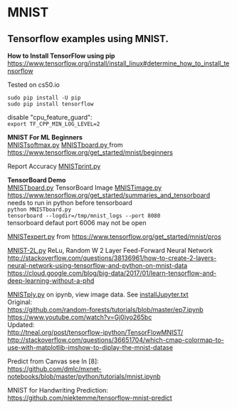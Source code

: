 # MNIST

## Tensorflow examples using MNIST.  

**How to Install TensorFlow using pip**  
https://www.tensorflow.org/install/install_linux#determine_how_to_install_tensorflow

Tested on cs50.io

    sudo pip install -U pip 
    sudo pip install tensorflow

disable "cpu_feature_guard":  
`export TF_CPP_MIN_LOG_LEVEL=2`

**MNIST For ML Beginners**  
[MNISTsoftmax.py](https://github.com/EN10/MNIST/blob/master/MNISTsoftmax.py) [MNISTboard.py ](https://github.com/EN10/MNIST/blob/master/MNISTboard.py) from https://www.tensorflow.org/get_started/mnist/beginners

Report Accuracy [MNISTprint.py](https://github.com/EN10/MNIST/blob/master/MNISTprint.py) 

**TensorBoard Demo**  
[MNISTboard.py](https://github.com/EN10/MNIST/blob/master/MNISTboard.py) TensorBoard Image [MNISTimage.py](https://github.com/EN10/MNIST/blob/master/MNISTimage.py)  
https://www.tensorflow.org/get_started/summaries_and_tensorboard  
needs to run in python before tensorboard  
`python MNISTboard.py`  
`tensorboard --logdir=/tmp/mnist_logs --port 8080`  
tensorboard defaut port 6006 may not be open  

[MNISTexpert.py](https://github.com/EN10/MNIST/blob/master/MNISTexpert.py) from https://www.tensorflow.org/get_started/mnist/pros  

[MNIST-2L.py](https://github.com/EN10/MNIST/blob/master/MNIST-2L.py)    ReLu, Random W 
2 Layer Feed-Forward Neural Network     
http://stackoverflow.com/questions/38136961/how-to-create-2-layers-neural-network-using-tensorflow-and-python-on-mnist-data  
https://cloud.google.com/blog/big-data/2017/01/learn-tensorflow-and-deep-learning-without-a-phd  

[MNISTply.py](https://github.com/EN10/MNIST/blob/master/MNISTplt.py) on ipynb, view image data. See [installJupyter.txt](https://github.com/EN10/MNIST/blob/master/installJupyter.txt)   
Original:   
https://github.com/random-forests/tutorials/blob/master/ep7.ipynb   
https://www.youtube.com/watch?v=Gj0iyo265bc     
Updated:    
http://tneal.org/post/tensorflow-ipython/TensorFlowMNIST/    
http://stackoverflow.com/questions/36651704/which-cmap-colormap-to-use-with-matplotlib-imshow-to-diplay-the-mnist-datase    

Predict from Canvas see In [8]:   
https://github.com/dmlc/mxnet-notebooks/blob/master/python/tutorials/mnist.ipynb

MNIST for Handwriting Prediction:   
https://github.com/niektemme/tensorflow-mnist-predict 
